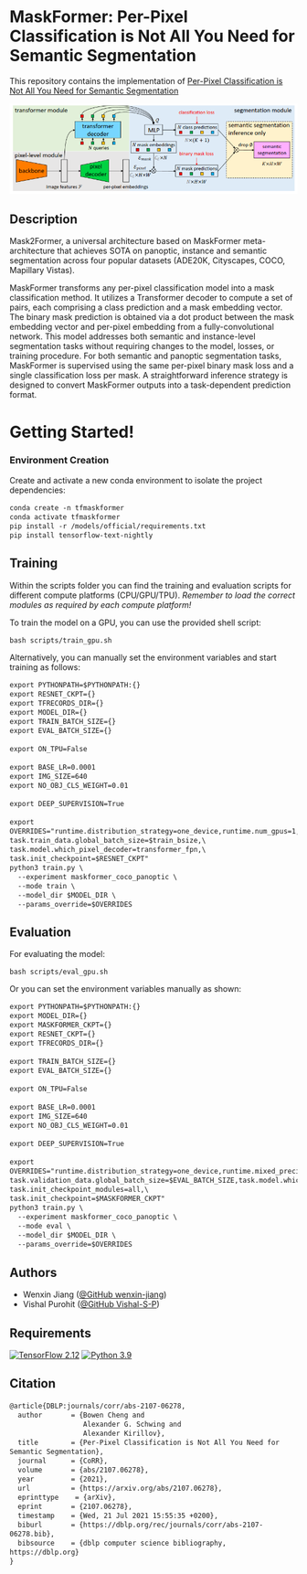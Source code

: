 # MaskFormer: Per-Pixel Classification is Not All You Need for Semantic Segmentation

This repository contains the implementation of [Per-Pixel Classification is Not All You Need for Semantic Segmentation](https://arxiv.org/pdf/2107.06278.pdf)

![MaskFormer](./assets/maskformer.png)

## Description

Mask2Former, a universal architecture based on MaskFormer meta-architecture that achieves SOTA on panoptic, instance and semantic segmentation across four popular datasets (ADE20K, Cityscapes, COCO, Mapillary Vistas).

MaskFormer transforms any per-pixel classification model into a mask classification method. It utilizes a Transformer decoder to compute a set of pairs, each comprising a class prediction and a mask embedding vector. The binary mask prediction is obtained via a dot product between the mask embedding vector and per-pixel embedding from a fully-convolutional network. This model addresses both semantic and instance-level segmentation tasks without requiring changes to the model, losses, or training procedure. For both semantic and panoptic segmentation tasks, MaskFormer is supervised using the same per-pixel binary mask loss and a single classification loss per mask. A straightforward inference strategy is designed to convert MaskFormer outputs into a task-dependent prediction format.

# Getting Started! 

### Environment Creation
Create and activate a new conda environment to isolate the project dependencies:
```
conda create -n tfmaskformer
conda activate tfmaskformer
pip install -r /models/official/requirements.txt
pip install tensorflow-text-nightly
```

## Training 
Within the scripts folder you can find the training and evaluation scripts for different compute platforms (CPU/GPU/TPU).  *Remember to load the correct modules as required by each compute platform!*

To train the model on a GPU, you can use the provided shell script:
```
bash scripts/train_gpu.sh
```

Alternatively, you can manually set the environment variables and start training as follows:
```
export PYTHONPATH=$PYTHONPATH:{}
export RESNET_CKPT={}
export TFRECORDS_DIR={}
export MODEL_DIR={}
export TRAIN_BATCH_SIZE={}
export EVAL_BATCH_SIZE={}

export ON_TPU=False

export BASE_LR=0.0001
export IMG_SIZE=640
export NO_OBJ_CLS_WEIGHT=0.01

export DEEP_SUPERVISION=True

export OVERRIDES="runtime.distribution_strategy=one_device,runtime.num_gpus=1,runtime.mixed_precision_dtype=float32,\
task.train_data.global_batch_size=$train_bsize,\
task.model.which_pixel_decoder=transformer_fpn,\
task.init_checkpoint=$RESNET_CKPT"
python3 train.py \
  --experiment maskformer_coco_panoptic \
  --mode train \
  --model_dir $MODEL_DIR \
  --params_override=$OVERRIDES
```

## Evaluation 
For evaluating the model:
```
bash scripts/eval_gpu.sh
```

Or you can set the environment variables manually as shown:
```
export PYTHONPATH=$PYTHONPATH:{}
export MODEL_DIR={}
export MASKFORMER_CKPT={}
export RESNET_CKPT={}
export TFRECORDS_DIR={}

export TRAIN_BATCH_SIZE={}
export EVAL_BATCH_SIZE={}

export ON_TPU=False

export BASE_LR=0.0001
export IMG_SIZE=640
export NO_OBJ_CLS_WEIGHT=0.01

export DEEP_SUPERVISION=True

export OVERRIDES="runtime.distribution_strategy=one_device,runtime.mixed_precision_dtype=float32,\
task.validation_data.global_batch_size=$EVAL_BATCH_SIZE,task.model.which_pixel_decoder=transformer_fpn,\
task.init_checkpoint_modules=all,\
task.init_checkpoint=$MASKFORMER_CKPT"
python3 train.py \
  --experiment maskformer_coco_panoptic \
  --mode eval \
  --model_dir $MODEL_DIR \
  --params_override=$OVERRIDES
```


## Authors

* Wenxin Jiang ([@GitHub wenxin-jiang](https://github.com/wenxin-jiang))
* Vishal Purohit ([@GitHub Vishal-S-P](https://github.com/Vishal-S-P))


## Requirements 
[![TensorFlow 2.12](https://img.shields.io/badge/TensorFlow-2.11-FF6F00?logo=tensorflow)](https://github.com/tensorflow/tensorflow/releases/tag/v2.11.0)
[![Python 3.9](https://img.shields.io/badge/Python-3.9-3776AB)](https://www.python.org/downloads/release/python-390/)

## Citation 

```
@article{DBLP:journals/corr/abs-2107-06278,
  author       = {Bowen Cheng and
                  Alexander G. Schwing and
                  Alexander Kirillov},
  title        = {Per-Pixel Classification is Not All You Need for Semantic Segmentation},
  journal      = {CoRR},
  volume       = {abs/2107.06278},
  year         = {2021},
  url          = {https://arxiv.org/abs/2107.06278},
  eprinttype    = {arXiv},
  eprint       = {2107.06278},
  timestamp    = {Wed, 21 Jul 2021 15:55:35 +0200},
  biburl       = {https://dblp.org/rec/journals/corr/abs-2107-06278.bib},
  bibsource    = {dblp computer science bibliography, https://dblp.org}
}
```